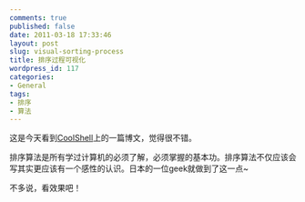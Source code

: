 ```yaml
---
comments: true
published: false
date: 2011-03-18 17:33:46
layout: post
slug: visual-sorting-process
title: 排序过程可视化
wordpress_id: 117
categories:
- General
tags:
- 排序
- 算法
---
```


这是今天看到[CoolShell](http://coolshell.cn/)上的一篇博文，觉得很不错。




排序算法是所有学过计算机的必须了解，必须掌握的基本功。排序算法不仅应该会写其实更应该有一个感性的认识。日本的一位geek就做到了这一点~


不多说，看效果吧！<!-- more -->


  


